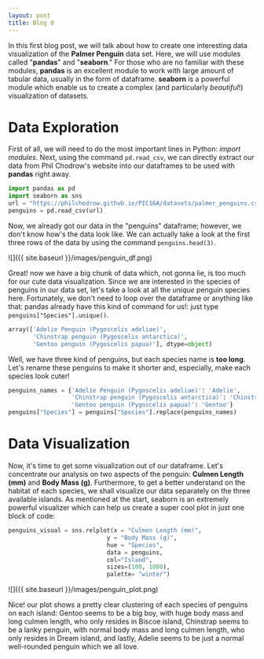 ```yaml
---
layout: post
title: Blog 0
---
```

In this first blog post, we will talk about how to create one interesting data visualization of the **Palmer Penguin** data set. Here, we will use modules called "**pandas**" and "**seaborn**." For those who are no familiar with these modules, **pandas** is an excellent module to work with large amount of tabular data, usually in the form of dataframe. **seaborn** is a powerful module which enable us to create a complex (and particularly *beautiful*!) visualization of datasets. 

# Data Exploration
First of all, we will need to do the most important lines in Python: *import modules*. Next, using the command `pd.read_csv`, we can directly extract our data from Phil Chodrow's website into our dataframes to be used with **pandas** right away. 
```python
import pandas as pd
import seaborn as sns
url = "https://philchodrow.github.io/PIC16A/datasets/palmer_penguins.csv"
penguins = pd.read_csv(url)
```

Now, we already got our data in the "penguins" dataframe; however, we don't know how's the data look like. We can actually take a look at the first three rows of the data by using the command `penguins.head(3)`.

![]({{ site.baseurl }}/images/penguin_df.png)

Great! now we have a big chunk of data which, not gonna lie, is too much for our cute data visualization. Since we are interested in the species of penguins in our data set, let's take a look at all the *unique* penguin species here. Fortunately, we don't need to loop over the dataframe or anything like that: pandas already have this kind of command for us!: just type `penguins["Species"].unique()`.

```python
array(['Adelie Penguin (Pygoscelis adeliae)',
       'Chinstrap penguin (Pygoscelis antarctica)',
       'Gentoo penguin (Pygoscelis papua)'], dtype=object)
```

Well, we have three kind of penguins, but each species name is **too long**. Let's rename these penguins to make it shorter and, especially, make each species look cuter! 

```python
penguins_names = {'Adelie Penguin (Pygoscelis adeliae)': 'Adelie',
                  'Chinstrap penguin (Pygoscelis antarctica)': 'Chinstrap', 
                  'Gentoo penguin (Pygoscelis papua)': 'Gentoo'}
penguins["Species"] = penguins["Species"].replace(penguins_names)
```
# Data Visualization

Now, it's time to get some visualization out of our dataframe. Let's concentrate our analysis on two aspects of the penguin: **Culmen Length (mm)** and **Body Mass (g)**. Furthermore, to get a better understand on the habitat of each species, we shall visualize our data separately on the three available islands. As mentioned at the start, seaborn is an extremely powerful visualizer which can help us create a super cool plot in just one block of code:
```python
penguins_visual = sns.relplot(x = "Culmen Length (mm)", 
                            y = "Body Mass (g)", 
                            hue = "Species", 
                            data = penguins, 
                            col="Island", 
                            sizes=(100, 1000),
                            palette= "winter")
```
![]({{ site.baseurl }}/images/penguin_plot.png)

Nice! our plot shows a pretty clear clustering of each species of penguins on each island: Gentoo seems to be a big boy, with huge body mass and long culmen length, who only resides in Biscoe island, Chinstrap seems to be a lanky penguin, with normal body mass and long culmen length, who only resides in Dream island, and lastly, Adelie seems to be just a normal well-rounded penguin which we all love. 